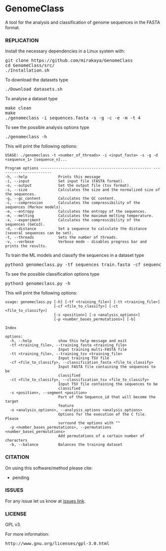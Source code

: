 # GenomeClass
A tool for the analysis and classification of genome sequences in the FASTA format.

### REPLICATION ###

Install the necessary dependencies in a Linux system with:
<pre>
git clone https://github.com/mirakaya/GenomeClass
cd GenomeClass/src/
./Installation.sh
</pre>

To download the datasets type
<pre>
./Download_datasets.sh
</pre>

To analyse a dataset type
<pre>
make clean
make
./genomeclass -i sequences.fasta -s -g -c -e -m -t 4
</pre>

To see the possible analysis options type
<pre>
./genomeclass -h
</pre>

This will print the following options:

```
USAGE: ./genomeclass -t <number_of_threads> -i <input_fasta> -s -g -d <sequence_1> [sequence_n]...

Program options -------------------------------------------------- ------------------------
-h, --help              Prints this message
-i, --input             Set input file (FASTA format).
-o, --output            Set the output file (tsv format).
-s, --size              Calculates the size and the normalized size of the sequences.
-g, --gc_content        Calculates the GC content.
-c, --compression       Calculates the compressibility of the sequences (Markov models).
-e, --entropy           Calculates the entropy of the sequences.
-m, --melting           Calculates the maximum melting temperature.
-x, --experiment        Calculates the compressibility of the sequences (GeCo3).
-d, --distance          Set a sequence to calculate the distance (several sequences can be set).
-t, --threads           Sets the number of threads.
-v, --verbose           Verbose mode - disables progress bar and prints the results.
```

To train the ML models and classify the sequences in a dataset type
<pre>
python3 genomeclass.py -tf sequences_train.fasta -cf sequences_to_classify.fasta
</pre>

To see the possible classification options type
<pre>
python3 genomeclass.py -h
</pre>

This will print the following options:
```
usage: genomeclass.py [-h] [-tf <training_file>] [-tt <training_file>]
                      [-cf <file_to_classify>] [-ct <file_to_classify>]
                      [-s <position>] [-o <analysis_options>]
                      [-p <number_bases_permutations>] [-b]

Index

options:
  -h, --help            show this help message and exit
  -tf <training_file>, --training_fasta <training_file>
                        Input training multi-FASTA file
  -tt <training_file>, --training_tsv <training_file>
                        Input training TSV file
  -cf <file_to_classify>, --classification_fasta <file_to_classify>
                        Input FASTA file containing the sequences to be
                        classified
  -ct <file_to_classify>, --classification_tsv <file_to_classify>
                        Input TSV file containing the sequences to be
                        classified
  -s <position>, --segment <position>
                        Part of the Sequence_id that will become the target
                        feature
  -o <analysis_options>, --analysis_options <analysis_options>
                        Options for the execution of the C file. Please
                        surround the options with ""
  -p <number_bases_permutations>, --permutations <number_bases_permutations>
                        Add permutations of a certain number of characters
  -b, --balance         Balances the training dataset

```


### CITATION ###

On using this software/method please cite:

* pending

### ISSUES ###

For any issue let us know at [issues link](https://github.com/mirakaya/GenomeClass/issues).

### LICENSE ###

GPL v3.

For more information:
<pre>http://www.gnu.org/licenses/gpl-3.0.html</pre>
